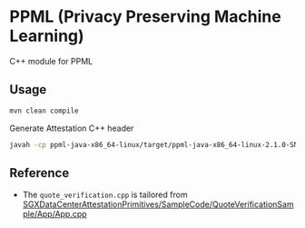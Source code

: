 # PPML (Privacy Preserving Machine Learning)

C++ module for PPML

## Usage

```bash
mvn clean compile
```

Generate Attestation C++ header

```bash
javah -cp ppml-java-x86_64-linux/target/ppml-java-x86_64-linux-2.1.0-SNAPSHOT.jar com.intel.analytics.bigdl.ppml.attestation.Attestation
```

## Reference
* The `quote_verification.cpp` is tailored from [SGXDataCenterAttestationPrimitives/SampleCode/QuoteVerificationSample/App/App.cpp](https://github.com/intel/SGXDataCenterAttestationPrimitives/blob/master/SampleCode/QuoteVerificationSample/App)

